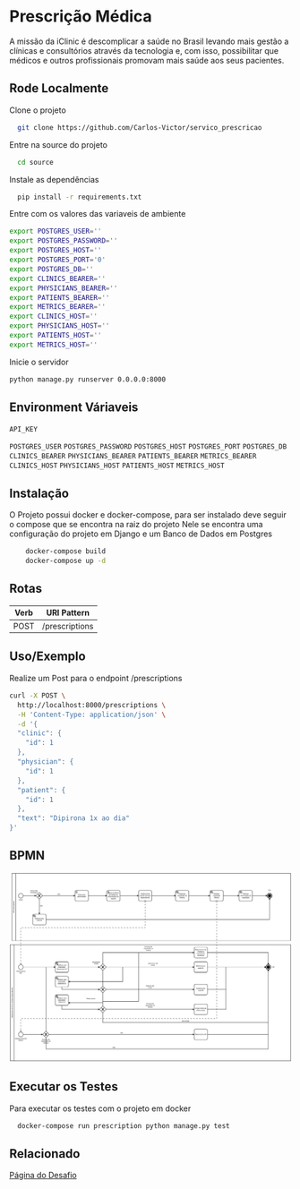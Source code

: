 
# Prescrição Médica

A missão da iClinic é descomplicar a saúde no Brasil levando mais gestão a clínicas e consultórios através da tecnologia e, com isso, possibilitar que médicos e outros profissionais promovam mais saúde aos seus pacientes.


## Rode Localmente

Clone o projeto

```bash
  git clone https://github.com/Carlos-Victor/servico_prescricao
```

Entre na source do projeto

```bash
  cd source
```

Instale as dependências

```bash
  pip install -r requirements.txt
```


Entre com os valores das variaveis de ambiente

```bash
export POSTGRES_USER=''
export POSTGRES_PASSWORD=''
export POSTGRES_HOST=''
export POSTGRES_PORT='0'
export POSTGRES_DB=''
export CLINICS_BEARER=''
export PHYSICIANS_BEARER=''
export PATIENTS_BEARER=''
export METRICS_BEARER=''
export CLINICS_HOST=''
export PHYSICIANS_HOST=''
export PATIENTS_HOST=''
export METRICS_HOST=''
```

Inicie o servidor

```bash
python manage.py runserver 0.0.0.0:8000
```

  ## Environment Váriaveis


`API_KEY`

`POSTGRES_USER`
`POSTGRES_PASSWORD`
`POSTGRES_HOST`
`POSTGRES_PORT`
`POSTGRES_DB`
`CLINICS_BEARER`
`PHYSICIANS_BEARER`
`PATIENTS_BEARER`
`METRICS_BEARER`
`CLINICS_HOST`
`PHYSICIANS_HOST`
`PATIENTS_HOST`
`METRICS_HOST`


## Instalação

O Projeto possui docker e docker-compose, para ser instalado deve seguir o compose que se encontra na raiz do projeto
Nele se encontra uma configuração do projeto em Django e um Banco de Dados em Postgres

```bash 
    docker-compose build
    docker-compose up -d
```
      
## Rotas

|Verb  |URI Pattern              
:----:|-------------------------|
| POST  | /prescriptions

## Uso/Exemplo

Realize um Post para o endpoint /prescriptions 
```bash
curl -X POST \
  http://localhost:8000/prescriptions \
  -H 'Content-Type: application/json' \
  -d '{
  "clinic": {
    "id": 1
  },
  "physician": {
    "id": 1
  },
  "patient": {
    "id": 1
  },
  "text": "Dipirona 1x ao dia"
}'
```

## BPMN

![BPMN](diagram.svg )

  
## Executar os Testes

Para executar os testes com o projeto em docker

```bash
  docker-compose run prescription python manage.py test
```

  
## Relacionado


[Página do Desafio](https://github.com/iclinic/iclinic-python-challenge)

  
